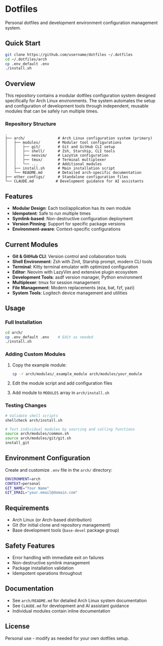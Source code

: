 # Dotfiles

Personal dotfiles and development environment configuration management system.

## Quick Start

```bash
git clone https://github.com/username/dotfiles ~/.dotfiles
cd ~/.dotfiles/arch
cp .env_default .env
./install.sh
```

## Overview

This repository contains a modular dotfiles configuration system designed specifically for Arch Linux environments. The system automates the setup and configuration of development tools through independent, reusable modules that can be safely run multiple times.

### Repository Structure

```
.
├── arch/               # Arch Linux configuration system (primary)
│   ├── modules/        # Modular tool configurations
│   │   ├── git/        # Git and GitHub CLI setup
│   │   ├── shell/      # Zsh, Starship, CLI tools
│   │   ├── neovim/     # LazyVim configuration
│   │   ├── tmux/       # Terminal multiplexer
│   │   └── ...         # Additional modules
│   ├── install.sh      # Main installation script
│   └── README.md       # Detailed arch-specific documentation
├── other_configs/      # Standalone configuration files
└── CLAUDE.md          # Development guidance for AI assistants
```

## Features

- **Modular Design**: Each tool/application has its own module
- **Idempotent**: Safe to run multiple times
- **Symlink-based**: Non-destructive configuration deployment
- **Version Pinning**: Support for specific package versions
- **Environment-aware**: Context-specific configurations

## Current Modules

- **Git & GitHub CLI**: Version control and collaboration tools
- **Shell Environment**: Zsh with Zinit, Starship prompt, modern CLI tools
- **Terminal**: Kitty terminal emulator with optimized configuration
- **Editor**: Neovim with LazyVim and extensive plugin ecosystem
- **Development Tools**: asdf version manager, Python environment
- **Multiplexer**: tmux for session management
- **File Management**: Modern replacements (eza, bat, fzf, yazi)
- **System Tools**: Logitech device management and utilities

## Usage

### Full Installation

```bash
cd arch/
cp .env_default .env    # Edit as needed
./install.sh
```

### Adding Custom Modules

1. Copy the example module:

   ```bash
   cp -r arch/modules/_example_module arch/modules/your_module
   ```

2. Edit the module script and add configuration files

3. Add module to `MODULES` array in `arch/install.sh`

### Testing Changes

```bash
# Validate shell scripts
shellcheck arch/install.sh

# Test individual modules by sourcing and calling functions
source arch/modules/common.sh
source arch/modules/git/git.sh
install_git
```

## Environment Configuration

Create and customize `.env` file in the `arch/` directory:

```bash
ENVIRONMENT=arch
CONTEXT=personal
GIT_NAME="Your Name"
GIT_EMAIL="your.email@domain.com"
```

## Requirements

- Arch Linux (or Arch-based distribution)
- Git (for initial clone and repository management)
- Base development tools (`base-devel` package group)

## Safety Features

- Error handling with immediate exit on failures
- Non-destructive symlink management
- Package installation validation
- Idempotent operations throughout

## Documentation

- See `arch/README.md` for detailed Arch Linux system documentation
- See `CLAUDE.md` for development and AI assistant guidance
- Individual modules contain inline documentation

## License

Personal use - modify as needed for your own dotfiles setup.
